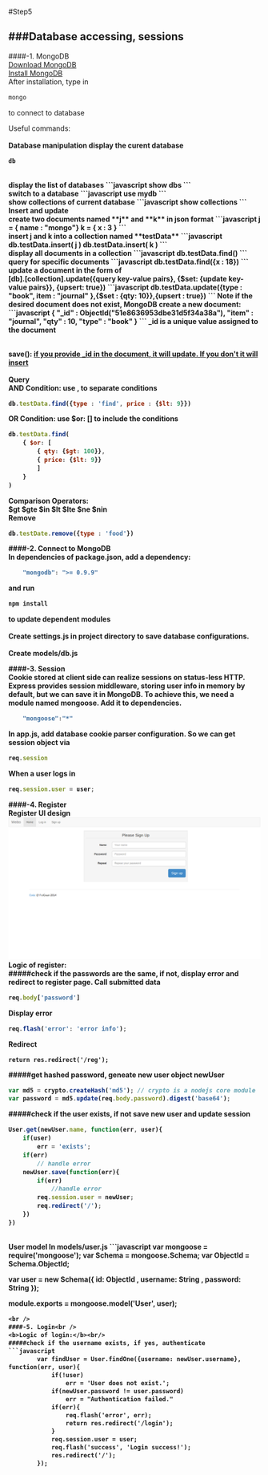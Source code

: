 #Step5

###Database accessing, sessions
---
####-1. MongoDB<br />
[Download MongoDB](http://www.mongodb.org/downloads)<br />
[Install MongoDB](http://docs.mongodb.org/manual/tutorial/getting-started/)<br />
After installation, type in
```javascript
mongo
```
to connect to database<br />

Useful commands:<br /><br />
<b>Database manipulation<b/>
display the curent database
```javascript
db
```
<br />
display the list of databases
```javascript
show dbs
```
<br />
switch to a database
```javascript
use mydb
```
<br />
show collections of current database
```javascript
show collections
```
<br />
<b>Insert and update</b>
<br />
create two documents named **j** and **k** in json format
```javascript
j = { name : "mongo"}
k = { x : 3 }
```
<br />
insert j and k into a collection named **testData**
```javascript
db.testData.insert( j )
db.testData.insert( k )
```
<br />
display all documents in a collection
```javascript
db.testData.find()
```
<br />
query for specific documents
```javascript
db.testData.find({x : 18})
```
<br />
update a document in the form of<br />
[db].[collection].update({query key-value pairs}, {$set: {update key-value pairs}}, {upsert: true})
```javascript
db.testData.update({type : "book", item : "journal" },{$set : {qty: 10}},{upsert : true})
```
Note if the desired document does not exist, MongoDB create a new document:

<br />
```javascript
{ "_id" : ObjectId("51e8636953dbe31d5f34a38a"), "item" : "journal", "qty" : 10, "type" : "book" }
```
_id is a unique value assigned to the document
<br />
<br />

save(): [if you provide _id in the document, it will update. If you don't it will insert](http://alvinalexander.com/source-code/scala/mongodb-whats-difference-between-save-and-insert-mongodb)
<br /><br />
<b>Query</b>
<br />
AND Condition: use , to separate conditions
```javascript
db.testData.find({type : 'find', price : {$lt: 9}})
```
OR Condition: use $or: [] to include the conditions
```javascript
db.testData.find(
	{ $or: [
		{ qty: {$gt: 100}},
		{ price: {$lt: 9}}
		]
	}
)
```
Comparison Operators:<br />
$gt $gte $in $lt $lte $ne $nin 
<br />
<b>Remove</b>
```javascript
db.testDate.remove({type : 'food'})
```

####-2. Connect to MongoDB<br />
In dependencies of <b>package.json</b>, add a dependency:<br />
```javascript
	"mongodb": ">= 0.9.9"
```
and run
```javascript
npm install
```
to update dependent modules<br /><br />
Create <b>settings.js</b> in project directory to save database configurations.<br /><br />
Create <b>models/db.js</b>

####-3. Session<br />
Cookie stored at client side can realize sessions on status-less HTTP. Express provides session middleware, storing user info in memory by default, but we can save it in MongoDB. To achieve this, we need a module named <b>mongoose</b>. Add it to dependencies.
```javascript
	"mongoose":"*"
```
In <b>app.js</b>, add database cookie parser configuration. So we can get session object via
```javascript
req.session
```
When a user logs in
```javascript
req.session.user = user;
```
####-4. Register<br />
<b>Register UI design</b>
![alt text](https://raw.githubusercontent.com/FeiGuan/node_weibo/master/step5/Screenshot-register.png "Logo Title Text 1")
<br />
<b>Logic of register:</b><br/>
#####check if the passwords are the same, if not, display error and redirect to register page.
Call submitted data
```javascript
req.body['password']
```
Display error
```javascript
req.flash('error': 'error info');
```
Redirect
```
return res.redirect('/reg');
```
#####get hashed password, geneate new user object newUser
```javascript
var md5 = crypto.createHash('md5');	// crypto is a nodejs core module
var password = md5.update(req.body.password).digest('base64');
```
#####check if the user exists, if not save new user and update session
```javascript
User.get(newUser.name, function(err, user){
	if(user)
		err = 'exists';
	if(err)
		// handle error
	newUser.save(function(err){
		if(err)
			//handle error
		req.session.user = newUser;
		req.redirect('/');
	})
})
```
<br />
<b>User model</b>
In <b>models/user.js</b>
```javascript
var mongoose = require('mongoose');
var Schema = mongoose.Schema;
var ObjectId = Schema.ObjectId;

var user = new Schema({
	id: ObjectId
	, username: String
	, password: String
});

module.exports = mongoose.model('User', user);
```
<br />
####-5. Login<br />
<b>Logic of login:</b><br/>
#####check if the username exists, if yes, authenticate
```javascript
		var findUser = User.findOne({username: newUser.username}, function(err, user){
			if(!user)
				err = 'User does not exist.';
			if(newUser.password != user.password)
				err = "Authentication failed."
			if(err){
				req.flash('error', err);
				return res.redirect('/login');
			}
			req.session.user = user;
			req.flash('success', 'Login success!');
			res.redirect('/');
		});
```


